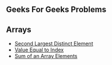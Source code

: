 ## Geeks For Geeks Problems

## Arrays

- [Second Largest Distinct Element](https://github.com/shamnad-sherief/java-challenge/blob/main/src/excercise/array/SecondLargestDistinctElement.java)
- [Value Equal to Index](https://github.com/shamnad-sherief/java-challenge/blob/main/src/excercise/array/ValueEqualToIndex.java)
- [Sum of an Array Elements](https://github.com/shamnad-sherief/java-challenge/blob/main/src/excercise/array/SumOfArray.java)
